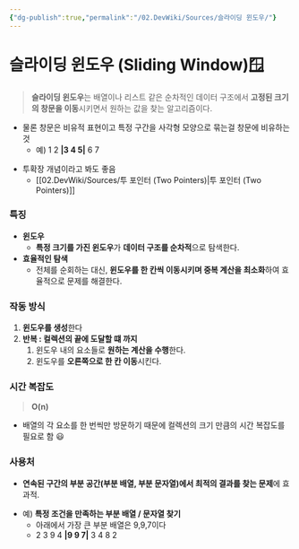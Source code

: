 ```yaml
---
{"dg-publish":true,"permalink":"/02.DevWiki/Sources/슬라이딩 윈도우/"}
---
```


# 슬라이딩 윈도우 (Sliding Window)🪟

> **슬라이딩 윈도우**는 배열이나 리스트 같은 순차적인 데이터 구조에서 **고정된 크기의 창문을 이동**시키면서 원하는 값을 찾는 알고리즘이다. 

* 물론 창문은 비유적 표현이고 특정 구간을 사각형 모양으로 묶는걸 창문에 비유하는것
    * 예) 1 2 **|3 4 5\|** 6 7
- 투확장 개념이라고 봐도 좋음
    - [[02.DevWiki/Sources/투 포인터 (Two Pointers)\|투 포인터 (Two Pointers)]] 

### 특징
- **윈도우**
    - **특정 크기를 가진 윈도우**가 **데이터 구조를 순차적**으로 탐색한다.
- **효율적인 탐색**
    - 전체를 순회하는 대신, **윈도우를 한 칸씩 이동시키며 중복 계산을 최소화**하여 효율적으로 문제를 해결한다.

### 작동 방식
1. **윈도우를 생성**한다
2. **반복 : 컬렉션의 끝에 도달할 떄 까지**
    1. 윈도우 내의 요소들로 **원하는 계산을 수행**한다.
    2. 윈도우를 **오른쪽으로 한 칸 이동**시킨다.

### 시간 복잡도
> **O(n)**

- 배열의 각 요소를 한 번씩만 방문하기 때문에 컬렉션의 크기 만큼의 시간 복잡도를 필요로 함 😃
### 사용처

* **연속된 구간의 부분 공간(부분 배열, 부분 문자열)에서 최적의 결과를 찾는 문제**에 효과적.
- 예) **특정 조건을 만족하는 부분 배열 / 문자열 찾기**
    - 아래에서 가장 큰 부분 배열은 9,9,7이다
    - 2 3 9 4 **|9 9 7|** 3 4 8 2
